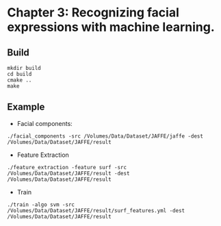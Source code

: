 # Chapter 3: Recognizing facial expressions with machine learning.

## Build
```
mkdir build
cd build
cmake .. 
make
```

## Example
* Facial components:
```
./facial_components -src /Volumes/Data/Dataset/JAFFE/jaffe -dest /Volumes/Data/Dataset/JAFFE/result
```
* Feature Extraction
```
./feature_extraction -feature surf -src /Volumes/Data/Dataset/JAFFE/result -dest /Volumes/Data/Dataset/JAFFE/result
```
* Train
```
./train -algo svm -src /Volumes/Data/Dataset/JAFFE/result/surf_features.yml -dest /Volumes/Data/Dataset/JAFFE/result
```